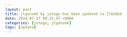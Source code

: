 ```yaml
---
layout: post
title: jtgunsmk by jotego has been updated to 27e5bb9
date: 2024-07-27 09:25:47 +0000
categories: [jotego, jtgunsmk]
tags: [update]
---
```


